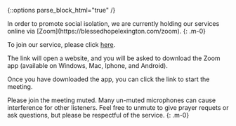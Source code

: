 <link href="https://stackpath.bootstrapcdn.com/bootstrap/4.4.1/css/bootstrap.min.css" rel="stylesheet" integrity="sha384-Vkoo8x4CGsO3+Hhxv8T/Q5PaXtkKtu6ug5TOeNV6gBiFeWPGFN9MuhOf23Q9Ifjh" crossorigin="anonymous">

{::options parse_block_html="true" /}
<div class="alert alert-primary" role="alert">
In order to promote social isolation, we are currently holding our services online via [Zoom](https://blessedhopelexington.com/zoom).
{: .m-0}
</div>

To join our service, please click [here](https://zoom.us/j/564234596?pwd=TzRDZ3ZFT0VtU1V1Qi9uNnU4a05kdz09).

The link will open a website, and you will be asked to download the Zoom app (available on Windows, Mac, Iphone, and Android).

Once you have downloaded the app, you can click the link to start the meeting.

<div class="alert alert-warning" role="alert">
Please join the meeting muted. Many un-muted microphones can cause interference for other listeners. Feel free to unmute to give prayer requets or ask questions, but please be respectful of the service.
{: .m-0}
</div>